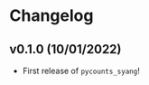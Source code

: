 # Changelog

<!--next-version-placeholder-->

## v0.1.0 (10/01/2022)

- First release of `pycounts_syang`!